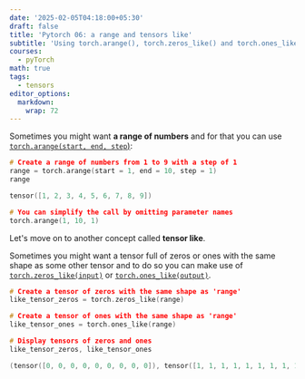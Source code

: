 ```yaml
---
date: '2025-02-05T04:18:00+05:30'
draft: false
title: 'Pytorch 06: a range and tensors like'
subtitle: 'Using torch.arange(), torch.zeros_like() and torch.ones_like() '
courses:
  - pyTorch
math: true
tags:
  - tensors
editor_options: 
  markdown: 
    wrap: 72
---
```


Sometimes you might want **a range of numbers** and for that you can use [`torch.arange(start, end, step`)](https://pytorch.org/docs/stable/generated/torch.arange.html):

```c
# Create a range of numbers from 1 to 9 with a step of 1
range = torch.arange(start = 1, end = 10, step = 1)
range
```
```c
tensor([1, 2, 3, 4, 5, 6, 7, 8, 9])
```
```c
# You can simplify the call by omitting parameter names
torch.arange(1, 10, 1)
```

Let's move on to another concept called **tensor like**. 

Sometimes you might want a tensor full of zeros or ones with the same shape as some other tensor and to do so you can make use of [`torch.zeros_like(input)`](https://pytorch.org/docs/stable/generated/torch.zeros_like.html) or [`torch.ones_like(output)`](https://pytorch.org/docs/stable/generated/torch.zeros_like.html).

```c
# Create a tensor of zeros with the same shape as 'range'
like_tensor_zeros = torch.zeros_like(range)

# Create a tensor of ones with the same shape as 'range'
like_tensor_ones = torch.ones_like(range)

# Display tensors of zeros and ones
like_tensor_zeros, like_tensor_ones
```
```c
(tensor([0, 0, 0, 0, 0, 0, 0, 0, 0]), tensor([1, 1, 1, 1, 1, 1, 1, 1, 1]))
```